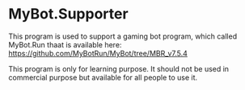 # MyBot.Supporter
This program is used to support a gaming bot program, which called MyBot.Run thaat is available here: https://github.com/MyBotRun/MyBot/tree/MBR_v7.5.4

This program is only for learning purpose. It should not be used in commercial purpose but available for all people to use it.
